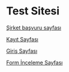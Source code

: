 # Test Sitesi
[Şirket başvuru sayfası](http://dasheinc.xyz/stajyer_demo/)

[Kayıt Sayfası](http://dasheinc.xyz/stajyer_demo/register.html)

[Giriş Sayfası](http://dasheinc.xyz/stajyer_demo/login.html)

[Form İnceleme Sayfası](http://dasheinc.xyz/stajyer_demo/)
